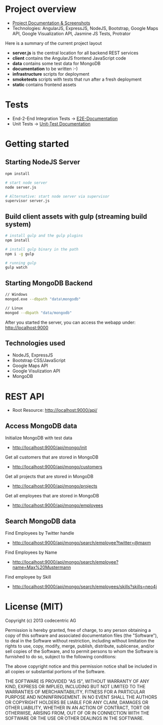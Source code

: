 # Project overview

- [Project Documentation & Screenshots](documentation/README.md)
- Technologies: AngularJS, ExpressJS, NodeJS, Bootstrap, Google Maps API, Google Visualization API, Jasmine JS Tests, Protrator

Here is a summary of the current project layout

- **server.js** is the central location for all backend REST services
- **client** contains the AngularJS frontend JavaScript code
- **data** contains some test data for MongoDB
- **documentation** to be written :-)
- **infrastructure** scripts for deployment
- **smoketests** scripts with tests that run after a fresh deployment
- **static** contains frontend assets

# Tests

- End-2-End Integration Tests -> [E2E-Documentation](e2e/README.md)
- Unit Tests -> [Unit-Test Documentation](test/README.md)

# Getting started

## Starting NodeJS Server

```bash
npm install

# start node server
node server.js

# Alternative: start node server via supervisor
supervisor server.js
```

## Build client assets with gulp (streaming build system)

```bash
# install gulp and the gulp plugins
npm install 

# install gulp binary in the path
npm i -g gulp

# running gulp
gulp watch
```

## Starting MongoDB Backend

```bash
// Windows
mongod.exe --dbpath "data\mongodb"

// Linux
mongod --dbpath "data/mongodb"
```

After you started the server, you can access the webapp under: <a href="http://localhost:9000">http://localhost:9000</a>

## Technologies used

* NodeJS, ExpressJS
* Bootstrap CSS/JavaScript
* Google Maps API
* Google Visulization API
* MongoDB

# REST API

* Root Resource: [http://localhost:9000/api/](http://localhost:9000/api/)

## Access MongoDB data

Initialize MongoDB with test data 

* [http://localhost:9000/api/mongo/init](http://localhost:9000/api/mongo/init)

Get all customers that are stored in MongoDB

* [http://localhost:9000/api/mongo/customers](http://localhost:9000/api/mongo/customers)

Get all projects that are stored in MongoDB

* [http://localhost:9000/api/mongo/projects](http://localhost:9000/api/mongo/projects)

Get all employees that are stored in MongoDB

* [http://localhost:9000/api/mongo/employees](http://localhost:9000/api/mongo/employees)

## Search MongoDB data

Find Employees by Twitter handle

* [http://localhost:9000/api/mongo/search/employee?twitter=@maxm](http://localhost:9000/api/mongo/search/employee?twitter=@maxm)

Find Employees by Name

* [http://localhost:9000/api/mongo/search/employee?name=Max%20Mustermann](http://localhost:9000/api/mongo/search/employee?name=Max%20Mustermann)

Find employee by Skill

* [http://localhost:9000/api/mongo/search/employees/skills?skills=neo4j](http://localhost:9000/api/mongo/search/employees/skills?skills=neo4j)

# License (MIT)

Copyright (c) 2013 codecentric AG

Permission is hereby granted, free of charge, to any person obtaining a copy of this software and associated documentation files (the "Software"), to deal in the Software without restriction, including without limitation the rights to use, copy, modify, merge, publish, distribute, sublicense, and/or sell copies of the Software, and to permit persons to whom the Software is furnished to do so, subject to the following conditions:

The above copyright notice and this permission notice shall be included in all copies or substantial portions of the Software.

THE SOFTWARE IS PROVIDED "AS IS", WITHOUT WARRANTY OF ANY KIND, EXPRESS OR IMPLIED, INCLUDING BUT NOT LIMITED TO THE WARRANTIES OF MERCHANTABILITY, FITNESS FOR A PARTICULAR PURPOSE AND NONINFRINGEMENT. IN NO EVENT SHALL THE AUTHORS OR COPYRIGHT HOLDERS BE LIABLE FOR ANY CLAIM, DAMAGES OR OTHER LIABILITY, WHETHER IN AN ACTION OF CONTRACT, TORT OR OTHERWISE, ARISING FROM, OUT OF OR IN CONNECTION WITH THE SOFTWARE OR THE USE OR OTHER DEALINGS IN THE SOFTWARE.
